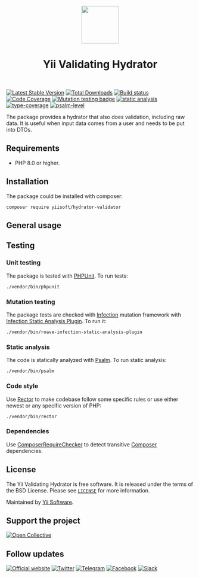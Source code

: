 <p align="center">
    <a href="https://github.com/yiisoft" target="_blank">
        <img src="https://yiisoft.github.io/docs/images/yii_logo.svg" height="100px">
    </a>
    <h1 align="center">Yii Validating Hydrator</h1>
    <br>
</p>

[![Latest Stable Version](https://poser.pugx.org/yiisoft/hydrator-validator/v/stable.png)](https://packagist.org/packages/yiisoft/hydrator-validator)
[![Total Downloads](https://poser.pugx.org/yiisoft/hydrator-validator/downloads.png)](https://packagist.org/packages/yiisoft/hydrator-validator)
[![Build status](https://github.com/yiisoft/hydrator-validator/workflows/build/badge.svg)](https://github.com/yiisoft/hydrator-validator/actions?query=workflow%3Abuild)
[![Code Coverage](https://codecov.io/gh/yiisoft/hydrator-validator/branch/master/graph/badge.svg)](https://codecov.io/gh/yiisoft/hydrator-validator)
[![Mutation testing badge](https://img.shields.io/endpoint?style=flat&url=https%3A%2F%2Fbadge-api.stryker-mutator.io%2Fgithub.com%2Fyiisoft%2Fhydrator-validator%2Fmaster)](https://dashboard.stryker-mutator.io/reports/github.com/yiisoft/hydrator-validator/master)
[![static analysis](https://github.com/yiisoft/hydrator-validator/workflows/static%20analysis/badge.svg)](https://github.com/yiisoft/hydrator-validator/actions?query=workflow%3A%22static+analysis%22)
[![type-coverage](https://shepherd.dev/github/yiisoft/hydrator-validator/coverage.svg)](https://shepherd.dev/github/yiisoft/hydrator-validator)
[![psalm-level](https://shepherd.dev/github/yiisoft/hydrator-validator/level.svg)](https://shepherd.dev/github/yiisoft/hydrator-validator)

The package provides a hydrator that also does validation, including raw data. It is useful when input data comes from
a user and needs to be put into DTOs.

## Requirements

- PHP 8.0 or higher.

## Installation

The package could be installed with composer:

```shell
composer require yiisoft/hydrator-validator
```

## General usage

## Testing

### Unit testing

The package is tested with [PHPUnit](https://phpunit.de/). To run tests:

```shell
./vendor/bin/phpunit
```

### Mutation testing

The package tests are checked with [Infection](https://infection.github.io/) mutation framework with
[Infection Static Analysis Plugin](https://github.com/Roave/infection-static-analysis-plugin). To run it:

```shell
./vendor/bin/roave-infection-static-analysis-plugin
```

### Static analysis

The code is statically analyzed with [Psalm](https://psalm.dev/). To run static analysis:

```shell
./vendor/bin/psalm
```

### Code style

Use [Rector](https://github.com/rectorphp/rector) to make codebase follow some specific rules or 
use either newest or any specific version of PHP: 

```shell
./vendor/bin/rector
```

### Dependencies

Use [ComposerRequireChecker](https://github.com/maglnet/ComposerRequireChecker) to detect transitive 
[Composer](https://getcomposer.org/) dependencies.

## License

The Yii Validating Hydrator is free software. It is released under the terms of the BSD License.
Please see [`LICENSE`](./LICENSE.md) for more information.

Maintained by [Yii Software](https://www.yiiframework.com/).

## Support the project

[![Open Collective](https://img.shields.io/badge/Open%20Collective-sponsor-7eadf1?logo=open%20collective&logoColor=7eadf1&labelColor=555555)](https://opencollective.com/yiisoft)

## Follow updates

[![Official website](https://img.shields.io/badge/Powered_by-Yii_Framework-green.svg?style=flat)](https://www.yiiframework.com/)
[![Twitter](https://img.shields.io/badge/twitter-follow-1DA1F2?logo=twitter&logoColor=1DA1F2&labelColor=555555?style=flat)](https://twitter.com/yiiframework)
[![Telegram](https://img.shields.io/badge/telegram-join-1DA1F2?style=flat&logo=telegram)](https://t.me/yii3en)
[![Facebook](https://img.shields.io/badge/facebook-join-1DA1F2?style=flat&logo=facebook&logoColor=ffffff)](https://www.facebook.com/groups/yiitalk)
[![Slack](https://img.shields.io/badge/slack-join-1DA1F2?style=flat&logo=slack)](https://yiiframework.com/go/slack)
